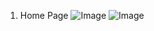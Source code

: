1. Home Page
   ![Image](https://github.com/user-attachments/assets/a56164f4-ebff-49b8-901c-79d12f050be3)
   ![Image](https://github.com/user-attachments/assets/eefea590-ae3a-43f2-86c1-6efa0932b1f1)

